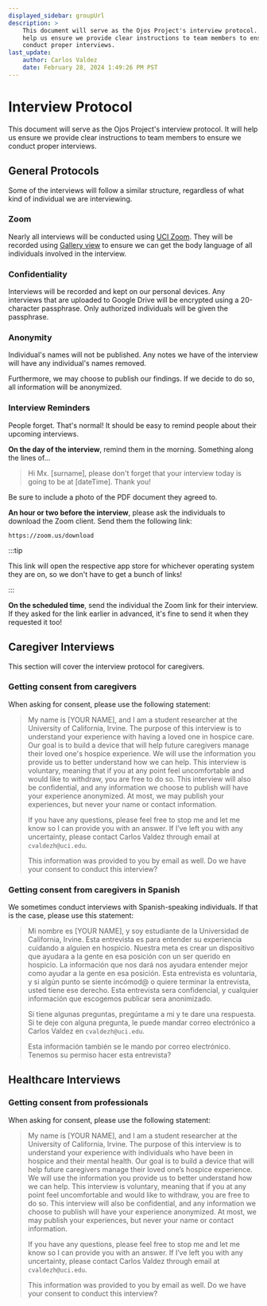 ```yaml
---
displayed_sidebar: groupUrl
description: >
    This document will serve as the Ojos Project's interview protocol. It will
    help us ensure we provide clear instructions to team members to ensure we
    conduct proper interviews.
last_update:
    author: Carlos Valdez
    date: February 28, 2024 1:49:26 PM PST
---
```


# Interview Protocol

This document will serve as the Ojos Project's interview protocol. It will help
us ensure we provide clear instructions to team members to ensure we conduct
proper interviews.

## General Protocols

Some of the interviews will follow a similar structure, regardless of what kind
of individual we are interviewing.

### Zoom

Nearly all interviews will be conducted using [UCI Zoom](https://uci.zoom.us/).
They will be recorded using
[Gallery view](https://support.zoom.com/hc/en/article?id=zm_kb&sysparm_article=KB0063672)
to ensure we can get the body language of all individuals involved in the
interview.

### Confidentiality

Interviews will be recorded and kept on our personal devices. Any interviews
that are uploaded to Google Drive will be encrypted using a 20-character
passphrase. Only authorized individuals will be given the passphrase.

### Anonymity

Individual's names will not be published. Any notes we have of the interview
will have any individual's names removed.

Furthermore, we may choose to publish our findings. If we decide to do so, all
information will be anonymized.

### Interview Reminders

People forget. That's normal! It should be easy to remind people about their
upcoming interviews.

**On the day of the interview**, remind them in the morning. Something along the
lines of...

> Hi Mx. [surname], please don't forget that your interview today is going
to be at [dateTime]. Thank you!

Be sure to include a photo of the PDF document they agreed to.

**An hour or two before the interview**, please ask the individuals to download
the Zoom client. Send them the following link:

`https://zoom.us/download`

:::tip

This link will open the respective app store for whichever operating system
they are on, so we don't have to get a bunch of links!

:::

**On the scheduled time**, send the individual the Zoom link for their
interview. If they asked for the link earlier in advanced, it's fine to send
it when they requested it too!

## Caregiver Interviews

This section will cover the interview protocol for caregivers.

### Getting consent from caregivers

When asking for consent, please use the following statement:

> My name is [YOUR NAME], and I am a student researcher at the University of California, Irvine. The purpose of this interview is to understand your experience with having a loved one in hospice care. Our goal is to build a device that will help future caregivers manage their loved one's hospice experience. We will use the information you provide us to better understand how we can help. This interview is voluntary, meaning that if you at any point feel uncomfortable and would like to withdraw, you are free to do so. This interview will also be confidential, and any information we choose to publish will have your experience anonymized. At most, we may publish your experiences, but never your name or contact information.
>
> If you have any questions, please feel free to stop me and let me know so I can provide you with an answer. If I’ve left you with any uncertainty, please contact Carlos Valdez through email at `cvaldezh@uci.edu`.
>
> This information was provided to you by email as well. Do we have your consent to conduct this interview?

### Getting consent from caregivers in Spanish

We sometimes conduct interviews with Spanish-speaking individuals. If that is
the case, please use this statement:

> Mi nombre es [YOUR NAME], y soy estudiante de la Universidad de California, Irvine. Esta entrevista es para entender su experiencia cuidando a alguien en hospicio. Nuestra meta es crear un dispositivo que ayudara a la gente en esa posición con un ser querido en hospicio. La información que nos dará nos ayudara entender mejor como ayudar a la gente en esa posición. Esta entrevista es voluntaria, y si algún punto se siente incómod@ o quiere terminar la entrevista, usted tiene ese derecho. Esta entrevista sera confidencial, y cualquier información que escogemos publicar sera anonimizado.
>
> Si tiene algunas preguntas, pregúntame a mi y te dare una respuesta. Si te deje con alguna pregunta, le puede mandar correo electrónico a Carlos Valdez en `cvaldezh@uci.edu`.
>
> Esta información también se le mando por correo electrónico. Tenemos su permiso hacer esta entrevista?

## Healthcare Interviews

### Getting consent from professionals

When asking for consent, please use the following statement:

> My name is [YOUR NAME], and I am a student researcher at the University of California, Irvine. The purpose of this interview is to understand your experience with individuals who have been in hospice and their mental health. Our goal is to build a device that will help future caregivers manage their loved one’s hospice experience. We will use the information you provide us to better understand how we can help. This interview is voluntary, meaning that if you at any point feel uncomfortable and would like to withdraw, you are free to do so. This interview will also be confidential, and any information we choose to publish will have your experience anonymized. At most, we may publish your experiences, but never your name or contact information.
>
> If you have any questions, please feel free to stop me and let me know so I can provide you with an answer. If I’ve left you with any uncertainty, please contact Carlos Valdez through email at `cvaldezh@uci.edu`.
>
> This information was provided to you by email as well. Do we have your consent to conduct this interview?
